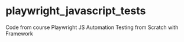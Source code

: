 # playwright_javascript_tests

Code from course Playwright JS Automation Testing from Scratch with Framework
